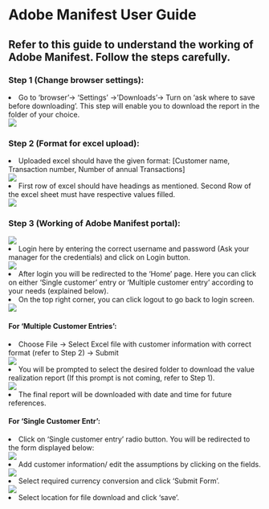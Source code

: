 <h1> Adobe Manifest User Guide </h1>

<h2> Refer to this guide to understand the working of Adobe Manifest. Follow the steps carefully. </h2>
<h3> Step 1 (Change browser settings): </h3>
  <li> Go to ‘browser’-> ‘Settings’ ->’Downloads’-> Turn on ‘ask where to save before downloading’. This step will enable you to download the report in the folder of your choice.</li>
<img src = "https://user-images.githubusercontent.com/62637676/179161577-d24745cb-f950-495a-b1df-31d18b15c054.png">
<h3> Step 2 (Format for excel upload):</h3>
  <li> Uploaded excel should have the given format: [Customer name, Transaction number, Number of annual Transactions] </li>
<img src = "https://user-images.githubusercontent.com/62637676/179163207-66c591d0-d717-4402-aa48-ada2b2d4d351.png">
  <li> First row of excel should have headings as mentioned. Second Row of the excel sheet must have respective values filled. </li>
<img src = "https://user-images.githubusercontent.com/62637676/179163369-a2d18bbc-2f06-41fd-b9fd-2089fe12a148.png">
<h3> Step 3 (Working of Adobe Manifest portal):</h3>
<img src = "https://user-images.githubusercontent.com/62637676/179163572-927bb246-ba83-4b90-8065-c30f808d744b.png">
  <li> Login here by entering the correct username and password (Ask your manager for the credentials) and click on Login button.</li>
<img src = "https://user-images.githubusercontent.com/62637676/179163675-c7a67a42-5d62-4c95-a1d5-c234dae38cdd.png">
  <li> After login you will be redirected to the ‘Home’ page. Here you can click on either ‘Single customer’ entry or ‘Multiple customer entry’ according to your needs (explained below).</li>
  <li> On the top right corner, you can click logout to go back to login screen.</li>
<img src = "https://user-images.githubusercontent.com/62637676/179163862-ec00fed5-5f49-4769-8ad9-d68ba65223c2.png">

<h4> For ‘Multiple Customer Entries’: </h4>
  <li> Choose File -> Select Excel file with customer information with correct format (refer to Step 2) -> Submit</li>
<img src = "https://user-images.githubusercontent.com/62637676/179164163-8a8e1d5e-79f8-4d36-b1d2-4921ade95954.png">
  <li> You will be prompted to select the desired folder to download the value realization report (If this prompt is not coming, refer to Step 1).</li>
<img src = "https://user-images.githubusercontent.com/62637676/179164267-55bbe587-f648-460b-9d74-fd7b04e651e9.png">
  <li> The final report will be downloaded with date and time for future references. </li>
<h4> For ‘Single Customer Entr’: </h4>
  <li> Click on ‘Single customer entry’ radio button. You will be redirected to the form displayed below:</li>
<img src = "https://user-images.githubusercontent.com/62637676/179164558-3c1e5636-c485-4dd1-b363-25507d89cfd1.png">
  <li> Add customer information/ edit the assumptions by clicking on the fields.</li>
<img src = "https://user-images.githubusercontent.com/62637676/179164735-707c51c1-d1f8-42d1-933a-d6bcb97543df.png">
  <li> Select required currency conversion and click ‘Submit Form’.</li>
<img src = "https://user-images.githubusercontent.com/62637676/179164818-dc169fa9-5a94-41e4-81f5-9f3b9a4677e2.png">
  <li> Select location for file download and click ‘save’. </li>
